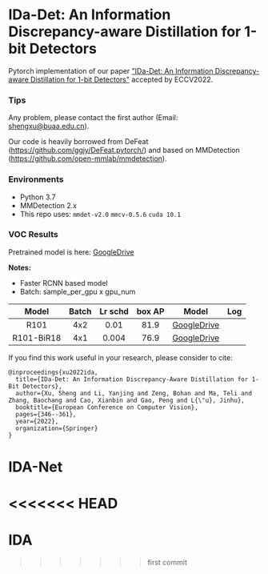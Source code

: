 # IDa-Det: An Information Discrepancy-aware Distillation for 1-bit Detectors
Pytorch implementation of our paper ["IDa-Det: An Information Discrepancy-aware Distillation for 1-bit Detectors"](http://arxiv.org/abs/2210.03477) accepted by ECCV2022.

### Tips
Any problem, please contact the first author (Email: shengxu@buaa.edu.cn). 

Our code is heavily borrowed from DeFeat (https://github.com/ggjy/DeFeat.pytorch/) and based on MMDetection (https://github.com/open-mmlab/mmdetection).


### Environments
- Python 3.7
- MMDetection 2.x
- This repo uses: `mmdet-v2.0` `mmcv-0.5.6` `cuda 10.1`

### VOC Results

Pretrained model is here: [GoogleDrive](https://drive.google.com/drive/folders/1I0RlAiLe-KJuorXq4lLzeSgJUb3inT2J?usp=sharing)

**Notes:**

- Faster RCNN based model
- Batch: sample_per_gpu x gpu_num

| Model  | Batch | Lr schd | box AP | Model | Log |
|:-----:|:-----:|:-------:|:------:|:-----:|:---:|
| R101  |  4x2  | 0.01    | 81.9  |[GoogleDrive](https://drive.google.com/drive/folders/1I0RlAiLe-KJuorXq4lLzeSgJUb3inT2J?usp=sharing) |     |
| R101-BiR18| 4x1  | 0.004    | 76.9 | [GoogleDrive](https://drive.google.com/drive/folders/1I0RlAiLe-KJuorXq4lLzeSgJUb3inT2J?usp=sharing)|   |

If you find this work useful in your research, please consider to cite:

```
@inproceedings{xu2022ida,
  title={IDa-Det: An Information Discrepancy-Aware Distillation for 1-Bit Detectors},
  author={Xu, Sheng and Li, Yanjing and Zeng, Bohan and Ma, Teli and Zhang, Baochang and Cao, Xianbin and Gao, Peng and L{\"u}, Jinhu},
  booktitle={European Conference on Computer Vision},
  pages={346--361},
  year={2022},
  organization={Springer}
}
```
# IDA-Net
<<<<<<< HEAD
=======
# IDA
>>>>>>> first commit
